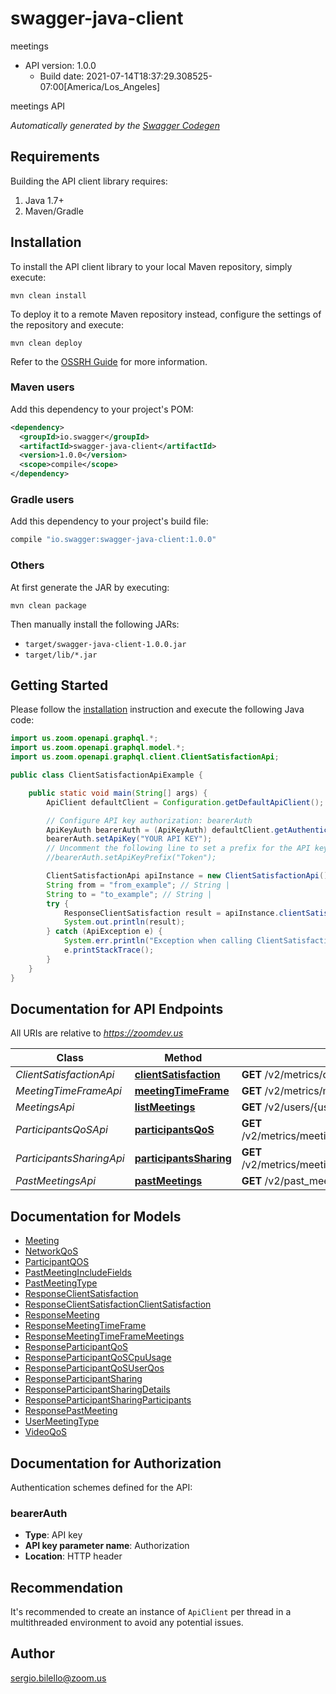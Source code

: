 # swagger-java-client

meetings
- API version: 1.0.0
  - Build date: 2021-07-14T18:37:29.308525-07:00[America/Los_Angeles]

meetings API


*Automatically generated by the [Swagger Codegen](https://github.com/swagger-api/swagger-codegen)*


## Requirements

Building the API client library requires:
1. Java 1.7+
2. Maven/Gradle

## Installation

To install the API client library to your local Maven repository, simply execute:

```shell
mvn clean install
```

To deploy it to a remote Maven repository instead, configure the settings of the repository and execute:

```shell
mvn clean deploy
```

Refer to the [OSSRH Guide](http://central.sonatype.org/pages/ossrh-guide.html) for more information.

### Maven users

Add this dependency to your project's POM:

```xml
<dependency>
  <groupId>io.swagger</groupId>
  <artifactId>swagger-java-client</artifactId>
  <version>1.0.0</version>
  <scope>compile</scope>
</dependency>
```

### Gradle users

Add this dependency to your project's build file:

```groovy
compile "io.swagger:swagger-java-client:1.0.0"
```

### Others

At first generate the JAR by executing:

```shell
mvn clean package
```

Then manually install the following JARs:

* `target/swagger-java-client-1.0.0.jar`
* `target/lib/*.jar`

## Getting Started

Please follow the [installation](#installation) instruction and execute the following Java code:

```java
import us.zoom.openapi.graphql.*;
import us.zoom.openapi.graphql.model.*;
import us.zoom.openapi.graphql.client.ClientSatisfactionApi;

public class ClientSatisfactionApiExample {

    public static void main(String[] args) {
        ApiClient defaultClient = Configuration.getDefaultApiClient();

        // Configure API key authorization: bearerAuth
        ApiKeyAuth bearerAuth = (ApiKeyAuth) defaultClient.getAuthentication("bearerAuth");
        bearerAuth.setApiKey("YOUR API KEY");
        // Uncomment the following line to set a prefix for the API key, e.g. "Token" (defaults to null)
        //bearerAuth.setApiKeyPrefix("Token");

        ClientSatisfactionApi apiInstance = new ClientSatisfactionApi();
        String from = "from_example"; // String | 
        String to = "to_example"; // String | 
        try {
            ResponseClientSatisfaction result = apiInstance.clientSatisfaction(from, to);
            System.out.println(result);
        } catch (ApiException e) {
            System.err.println("Exception when calling ClientSatisfactionApi#clientSatisfaction");
            e.printStackTrace();
        }
    }
}
```

## Documentation for API Endpoints

All URIs are relative to *https://zoomdev.us*

Class | Method | HTTP request | Description
------------ | ------------- | ------------- | -------------
*ClientSatisfactionApi* | [**clientSatisfaction**](docs/ClientSatisfactionApi.md#clientSatisfaction) | **GET** /v2/metrics/client/satisfaction | 
*MeetingTimeFrameApi* | [**meetingTimeFrame**](docs/MeetingTimeFrameApi.md#meetingTimeFrame) | **GET** /v2/metrics/meetings | MeetingTimeFrame
*MeetingsApi* | [**listMeetings**](docs/MeetingsApi.md#listMeetings) | **GET** /v2/users/{userId}/meetings | 
*ParticipantsQoSApi* | [**participantsQoS**](docs/ParticipantsQoSApi.md#participantsQoS) | **GET** /v2/metrics/meetings/{meetingId}/participants/qos | ParticipantsQoS
*ParticipantsSharingApi* | [**participantsSharing**](docs/ParticipantsSharingApi.md#participantsSharing) | **GET** /v2/metrics/meetings/{meetingId}/participants/sharing | ParticipantsSharing
*PastMeetingsApi* | [**pastMeetings**](docs/PastMeetingsApi.md#pastMeetings) | **GET** /v2/past_meetings/{meetingUUID} | 

## Documentation for Models

 - [Meeting](docs/Meeting.md)
 - [NetworkQoS](docs/NetworkQoS.md)
 - [ParticipantQOS](docs/ParticipantQOS.md)
 - [PastMeetingIncludeFields](docs/PastMeetingIncludeFields.md)
 - [PastMeetingType](docs/PastMeetingType.md)
 - [ResponseClientSatisfaction](docs/ResponseClientSatisfaction.md)
 - [ResponseClientSatisfactionClientSatisfaction](docs/ResponseClientSatisfactionClientSatisfaction.md)
 - [ResponseMeeting](docs/ResponseMeeting.md)
 - [ResponseMeetingTimeFrame](docs/ResponseMeetingTimeFrame.md)
 - [ResponseMeetingTimeFrameMeetings](docs/ResponseMeetingTimeFrameMeetings.md)
 - [ResponseParticipantQoS](docs/ResponseParticipantQoS.md)
 - [ResponseParticipantQoSCpuUsage](docs/ResponseParticipantQoSCpuUsage.md)
 - [ResponseParticipantQoSUserQos](docs/ResponseParticipantQoSUserQos.md)
 - [ResponseParticipantSharing](docs/ResponseParticipantSharing.md)
 - [ResponseParticipantSharingDetails](docs/ResponseParticipantSharingDetails.md)
 - [ResponseParticipantSharingParticipants](docs/ResponseParticipantSharingParticipants.md)
 - [ResponsePastMeeting](docs/ResponsePastMeeting.md)
 - [UserMeetingType](docs/UserMeetingType.md)
 - [VideoQoS](docs/VideoQoS.md)

## Documentation for Authorization

Authentication schemes defined for the API:
### bearerAuth

- **Type**: API key
- **API key parameter name**: Authorization
- **Location**: HTTP header


## Recommendation

It's recommended to create an instance of `ApiClient` per thread in a multithreaded environment to avoid any potential issues.

## Author

sergio.bilello@zoom.us
